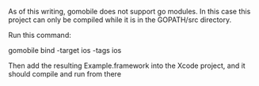 As of this writing, gomobile does not support go modules. In this case this project can only be compiled while it is in the GOPATH/src directory.

Run this command:

gomobile bind -target ios -tags ios

Then add the resulting Example.framework into the Xcode project, and it should compile and run from there
